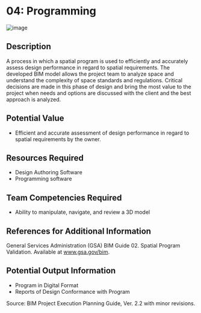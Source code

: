 # 04: Programming
![image](https://github.com/user-attachments/assets/1225a0f9-3a70-45d1-9ffb-a238a6dc2063)
## Description
A process in which a spatial program is used to efficiently and accurately assess design performance in regard to spatial requirements. The developed BIM model allows the project team to analyze space and understand the complexity of space standards and regulations. Critical decisions are made in this phase of design and bring the most value to the project when needs and options are discussed with the client and the best approach is analyzed.
 
## Potential Value
-	Efficient and accurate assessment of design performance in regard to spatial requirements by the owner.
 
## Resources Required
-	Design Authoring Software
-	Programming software
 
## Team Competencies Required
-	Ability to manipulate, navigate, and review a 3D model

## References for Additional Information
General Services Administration (GSA) BIM Guide 02. Spatial Program Validation. Available at www.gsa.gov/bim.
  
## Potential Output Information
-	Program in Digital Format
-	Reports of Design Conformance with Program
 
Source:  BIM Project Execution Planning Guide, Ver. 2.2 with minor revisions.

